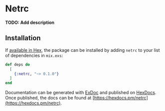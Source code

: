 # Netrc

**TODO: Add description**

## Installation

If [available in Hex](https://hex.pm/docs/publish), the package can be installed
by adding `netrc` to your list of dependencies in `mix.exs`:

```elixir
def deps do
  [
    {:netrc, "~> 0.1.0"}
  ]
end
```

Documentation can be generated with [ExDoc](https://github.com/elixir-lang/ex_doc)
and published on [HexDocs](https://hexdocs.pm). Once published, the docs can
be found at [https://hexdocs.pm/netrc](https://hexdocs.pm/netrc).

